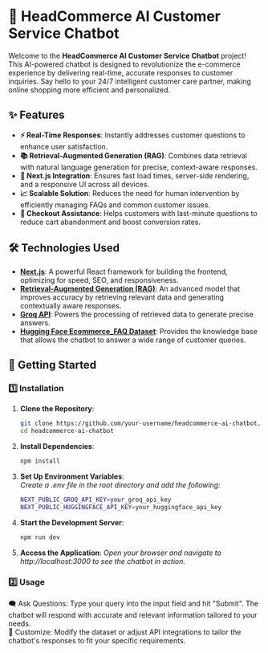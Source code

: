 # 🛒 HeadCommerce AI Customer Service Chatbot

Welcome to the **HeadCommerce AI Customer Service Chatbot** project! This AI-powered chatbot is designed to revolutionize the e-commerce experience by delivering real-time, accurate responses to customer inquiries. Say hello to your 24/7 intelligent customer care partner, making online shopping more efficient and personalized.

## ✨ Features

- **⚡ Real-Time Responses**: Instantly addresses customer questions to enhance user satisfaction.
- **📚 Retrieval-Augmented Generation (RAG)**: Combines data retrieval with natural language generation for precise, context-aware responses.
- **🚀 Next.js Integration**: Ensures fast load times, server-side rendering, and a responsive UI across all devices.
- **📈 Scalable Solution**: Reduces the need for human intervention by efficiently managing FAQs and common customer issues.
- **🛒 Checkout Assistance**: Helps customers with last-minute questions to reduce cart abandonment and boost conversion rates.

## 🛠️ Technologies Used

- **[Next.js](https://nextjs.org/)**: A powerful React framework for building the frontend, optimizing for speed, SEO, and responsiveness.
- **[Retrieval-Augmented Generation (RAG)](https://huggingface.co/blog/rag)**: An advanced model that improves accuracy by retrieving relevant data and generating contextually aware responses.
- **[Groq API](https://groq.com/)**: Powers the processing of retrieved data to generate precise answers.
- **[Hugging Face Ecommerce_FAQ Dataset](https://huggingface.co/datasets)**: Provides the knowledge base that allows the chatbot to answer a wide range of customer queries.

## 🚀 Getting Started

### 1️⃣ Installation

1. **Clone the Repository**:
   ```bash
   git clone https://github.com/your-username/headcommerce-ai-chatbot.git
   cd headcommerce-ai-chatbot
2. **Install Dependencies**:
   ```bash
   npm install
3. **Set Up Environment Variables**:
   <br> *Create a .env file in the root directory and add the following:*
   ```bash
   NEXT_PUBLIC_GROQ_API_KEY=your_groq_api_key
   NEXT_PUBLIC_HUGGINGFACE_API_KEY=your_huggingface_api_key
4. **Start the Development Server**:
   ```bash
   npm run dev
5. **Access the Application**:
   *Open your browser and navigate to http://localhost:3000 to see the chatbot in action.*

### 2️⃣ Usage

🗨️ Ask Questions: Type your query into the input field and hit "Submit". The chatbot will respond with accurate and relevant information tailored to your needs.<br>
🔧 Customize: Modify the dataset or adjust API integrations to tailor the chatbot's responses to fit your specific requirements.
  




